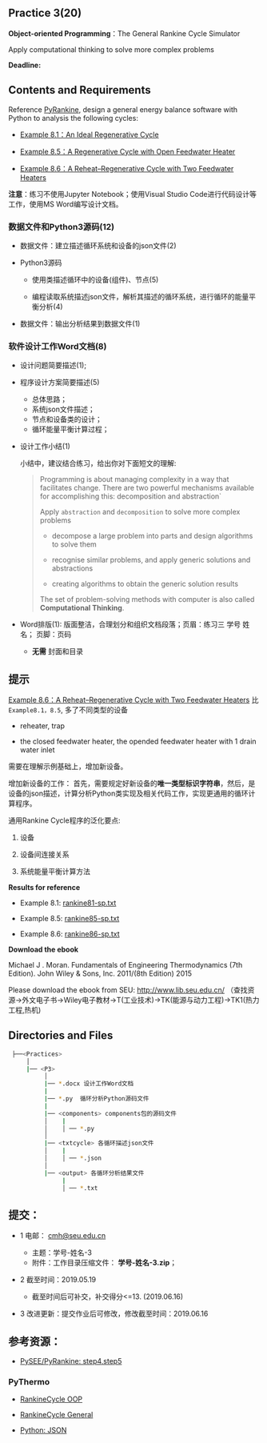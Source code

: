 ## Practice 3(20)

**Object-oriented Programming**：The General Rankine Cycle Simulator 

Apply computational thinking to solve more complex problems

**Deadline:** 

## Contents and Requirements

Reference [PyRankine](https://github.com/PySEE/PyRankine), design a general energy balance software with Python to analysis the following cycles:

* [Example 8.1：An Ideal Regenerative Cycle](./rankine81.md)

* [Example 8.5：A Regenerative Cycle with Open Feedwater Heater](./rankine85.md)
 
* [Example 8.6：A Reheat–Regenerative Cycle with Two Feedwater Heaters](./rankine86.md) 

**注意**：练习不使用Jupyter Notebook；使用Visual Studio Code进行代码设计等工作，使用MS Word编写设计文档。

### 数据文件和Python3源码(12)

* 数据文件：建立描述循环系统和设备的json文件(2)

* Python3源码
 
   * 使用类描述循环中的设备(组件)、节点(5)

   * 编程读取系统描述json文件，解析其描述的循环系统，进行循环的能量平衡分析(4)

* 数据文件：输出分析结果到数据文件(1)
  
### 软件设计工作Word文档(8)

* 设计问题简要描述(1); 

* 程序设计方案简要描述(5)
  * 总体思路；   
  * 系统json文件描述；
  * 节点和设备类的设计；
  * 循环能量平衡计算过程；

* 设计工作小结(1)

    小结中，建议结合练习，给出你对下面短文的理解:
 
  >Programming is about managing complexity in a way that facilitates change. There are two powerful mechanisms available for accomplishing this: decomposition and abstraction`
  > 
  >Apply `abstraction` and `decomposition` to solve more complex problems
  >
  > * decompose a large problem into parts and design algorithms to solve them
  >
  > * recognise similar problems, and apply generic solutions and abstractions
  >
  > * creating algorithms to obtain the generic solution results
  >
  > The set of problem-solving methods with computer is also called **Computational Thinking**. 
  
 
* Word排版(1): 版面整洁，合理划分和组织文档段落；页眉：练习三 学号 姓名； 页脚：页码 

  * **无需** 封面和目录

## 提示

[Example 8.6：A Reheat–Regenerative Cycle with Two Feedwater Heaters](./rankine86.md) 比 `Example8.1，8.5`, 多了不同类型的设备

* reheater, trap

* the closed feedwater heater, the opended feedwater heater with 1 drain water inlet

需要在理解示例基础上，增加新设备。

增加新设备的工作： 首先，需要规定好新设备的**唯一类型标识字符串**，然后，是设备的json描述，计算分析Python类实现及相关代码工作，实现更通用的循环计算程序。

通用Rankine Cycle程序的泛化要点:

1.  设备

2.  设备间连接关系

3.  系统能量平衡计算方法

**Results for reference**

* Example 8.1: [rankine81-sp.txt](./rankine81-sp.txt)

* Example 8.5: [rankine85-sp.txt](./rankine85-sp.txt)

* Example 8.6: [rankine86-sp.txt](./rankine86-sp.txt)

**Download the ebook**

Michael J . Moran. Fundamentals of Engineering Thermodynamics (7th Edition).  John Wiley & Sons, Inc. 2011/(8th Edition) 2015

Please download the ebook from SEU: http://www.lib.seu.edu.cn/ （查找资源->外文电子书->Wiley电子教材->T(工业技术)->TK(能源与动力工程)->TK1(热力工程,热机)

## Directories and Files

```bash
 ├──<Practices>
     │ 
     |── <P3>
          │ 
          |── *.docx 设计工作Word文档
          |
          |── *.py  循环分析Python源码文件
          |
          |── <components> components包的源码文件
          │    |
          │    │ ── *.py
          │   
          |── <txtcycle> 各循环描述json文件
          │    |
          │    │ ── *.json
          │ 
          |── <output> 各循环分析结果文件
               |
               │ ── *.txt
``` 

## 提交：

* 1 电邮： cmh@seu.edu.cn
   * 主题：学号-姓名-3
   * 附件：工作目录压缩文件： **学号-姓名-3.zip**；

* 2 截至时间：2019.05.19
   * 截至时间后可补交，补交得分<=13. (2019.06.16)

* 3 改进更新：提交作业后可修改，修改截至时间：2019.06.16

## 参考资源：

* [PySEE/PyRankine: step4,step5](https://github.com/PySEE/PyRankine)

### PyThermo

* [RankineCycle OOP](http://nbviewer.ipython.org/github/PySEE/home/tree/S2019/notebook/Unit4-1-PyThermo-RankineCycle-OOP.ipynb)

* [RankineCycle General](http://nbviewer.ipython.org/github/PySEE/home/tree/S2019/notebook/Unit4-2-PyThermo-RankineCycle-General.ipynb)

* [Python: JSON](http://nbviewer.ipython.org/github/PySEE/home/tree/S2019/notebook/Unit4-3-PyThermo-Python-JSON.ipynb)

